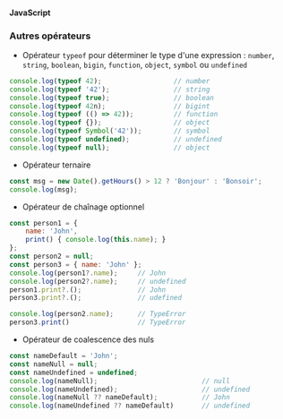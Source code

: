 #### JavaScript
### Autres opérateurs

<div class="r-stack">

<div class="fragment fade-out" data-fragment-index="1">

* Opérateur `typeof` pour déterminer le type d'une expression :
  `number`, `string`, `boolean`, `bigin`, `function`, `object`, `symbol` ou `undefined`

```javascript
console.log(typeof 42);                  // number 
console.log(typeof '42');                // string
console.log(typeof true);                // boolean
console.log(typeof 42n);                 // bigint
console.log(typeof (() => 42));          // function
console.log(typeof {});                  // object
console.log(typeof Symbol('42'));        // symbol
console.log(typeof undefined);           // undefined
console.log(typeof null);                // object
```

</div>

<div class="fragment fade-in-then-out" data-fragment-index="1">

* Opérateur ternaire

```javascript
const msg = new Date().getHours() > 12 ? 'Bonjour' : 'Bonsoir';
console.log(msg);
```
</div>

<div class="fragment fade-in-then-out">

* Opérateur de chaînage optionnel

```javascript fix
const person1 = {
    name: 'John',
    print() { console.log(this.name); }
};
const person2 = null;
const person3 = { name: 'John' };
console.log(person1?.name);     // John
console.log(person2?.name);     // undefined
person1.print?.();              // John
person3.print?.();              // udefined
```

```javascript fix error
console.log(person2.name);      // TypeError
person3.print()                 // TypeError
```
</div>

<div class="fragment">

* Opérateur de coalescence des nuls

```javascript
const nameDefault = 'John';
const nameNull = null;
const nameUndefined = undefined;
console.log(nameNull);                          // null
console.log(nameUndefined);                     // undefined
console.log(nameNull ?? nameDefault);           // John
console.log(nameUndefined ?? nameDefault)       // undefined
```

</div>

</div>

